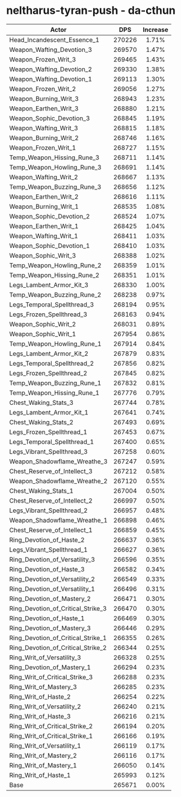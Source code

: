 # neltharus-tyran-push - da-cthun
| Actor | DPS | Increase |
|---|:---:|:---:|
|Head_Incandescent_Essence_1|270226|1.71%|
|Weapon_Wafting_Devotion_3|269570|1.47%|
|Weapon_Frozen_Writ_3|269465|1.43%|
|Weapon_Wafting_Devotion_2|269330|1.38%|
|Weapon_Wafting_Devotion_1|269113|1.30%|
|Weapon_Frozen_Writ_2|269056|1.27%|
|Weapon_Burning_Writ_3|268943|1.23%|
|Weapon_Earthen_Writ_3|268880|1.21%|
|Weapon_Sophic_Devotion_3|268845|1.19%|
|Weapon_Wafting_Writ_3|268815|1.18%|
|Weapon_Burning_Writ_2|268746|1.16%|
|Weapon_Frozen_Writ_1|268727|1.15%|
|Temp_Weapon_Hissing_Rune_3|268711|1.14%|
|Temp_Weapon_Howling_Rune_3|268691|1.14%|
|Weapon_Wafting_Writ_2|268667|1.13%|
|Temp_Weapon_Buzzing_Rune_3|268656|1.12%|
|Weapon_Earthen_Writ_2|268616|1.11%|
|Weapon_Burning_Writ_1|268535|1.08%|
|Weapon_Sophic_Devotion_2|268524|1.07%|
|Weapon_Earthen_Writ_1|268425|1.04%|
|Weapon_Wafting_Writ_1|268411|1.03%|
|Weapon_Sophic_Devotion_1|268410|1.03%|
|Weapon_Sophic_Writ_3|268388|1.02%|
|Temp_Weapon_Howling_Rune_2|268359|1.01%|
|Temp_Weapon_Hissing_Rune_2|268351|1.01%|
|Legs_Lambent_Armor_Kit_3|268330|1.00%|
|Temp_Weapon_Buzzing_Rune_2|268238|0.97%|
|Legs_Temporal_Spellthread_3|268194|0.95%|
|Legs_Frozen_Spellthread_3|268163|0.94%|
|Weapon_Sophic_Writ_2|268031|0.89%|
|Weapon_Sophic_Writ_1|267954|0.86%|
|Temp_Weapon_Howling_Rune_1|267914|0.84%|
|Legs_Lambent_Armor_Kit_2|267879|0.83%|
|Legs_Temporal_Spellthread_2|267856|0.82%|
|Legs_Frozen_Spellthread_2|267845|0.82%|
|Temp_Weapon_Buzzing_Rune_1|267832|0.81%|
|Temp_Weapon_Hissing_Rune_1|267776|0.79%|
|Chest_Waking_Stats_3|267744|0.78%|
|Legs_Lambent_Armor_Kit_1|267641|0.74%|
|Chest_Waking_Stats_2|267493|0.69%|
|Legs_Frozen_Spellthread_1|267453|0.67%|
|Legs_Temporal_Spellthread_1|267400|0.65%|
|Legs_Vibrant_Spellthread_3|267258|0.60%|
|Weapon_Shadowflame_Wreathe_3|267247|0.59%|
|Chest_Reserve_of_Intellect_3|267212|0.58%|
|Weapon_Shadowflame_Wreathe_2|267120|0.55%|
|Chest_Waking_Stats_1|267004|0.50%|
|Chest_Reserve_of_Intellect_2|266997|0.50%|
|Legs_Vibrant_Spellthread_2|266957|0.48%|
|Weapon_Shadowflame_Wreathe_1|266898|0.46%|
|Chest_Reserve_of_Intellect_1|266859|0.45%|
|Ring_Devotion_of_Haste_2|266637|0.36%|
|Legs_Vibrant_Spellthread_1|266627|0.36%|
|Ring_Devotion_of_Versatility_3|266596|0.35%|
|Ring_Devotion_of_Haste_3|266582|0.34%|
|Ring_Devotion_of_Versatility_2|266549|0.33%|
|Ring_Devotion_of_Versatility_1|266496|0.31%|
|Ring_Devotion_of_Mastery_2|266471|0.30%|
|Ring_Devotion_of_Critical_Strike_3|266470|0.30%|
|Ring_Devotion_of_Haste_1|266469|0.30%|
|Ring_Devotion_of_Mastery_3|266446|0.29%|
|Ring_Devotion_of_Critical_Strike_1|266355|0.26%|
|Ring_Devotion_of_Critical_Strike_2|266344|0.25%|
|Ring_Writ_of_Versatility_3|266328|0.25%|
|Ring_Devotion_of_Mastery_1|266294|0.23%|
|Ring_Writ_of_Critical_Strike_3|266288|0.23%|
|Ring_Writ_of_Mastery_3|266285|0.23%|
|Ring_Writ_of_Haste_2|266254|0.22%|
|Ring_Writ_of_Versatility_2|266240|0.21%|
|Ring_Writ_of_Haste_3|266216|0.21%|
|Ring_Writ_of_Critical_Strike_2|266194|0.20%|
|Ring_Writ_of_Critical_Strike_1|266166|0.19%|
|Ring_Writ_of_Versatility_1|266119|0.17%|
|Ring_Writ_of_Mastery_2|266116|0.17%|
|Ring_Writ_of_Mastery_1|266050|0.14%|
|Ring_Writ_of_Haste_1|265993|0.12%|
|Base|265671|0.00%|
